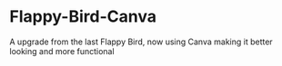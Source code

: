 # Flappy-Bird-Canva
A upgrade from the last Flappy Bird, now using Canva making it better looking and more functional
